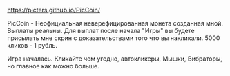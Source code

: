 https://picters.github.io/PicCoin/

PicCoin - Неофициальная неверефицированная монета созданная мной. Выплаты реальны. Для выплат после начала "Игры" вы будете присылать мне скрин с доказательствами того что вы накликали. 5000 кликов - 1 рубль.

Игра началась. Кликайте чем угодно, автокликеры, Мышки, Вибраторы, но главное как можно больше.

